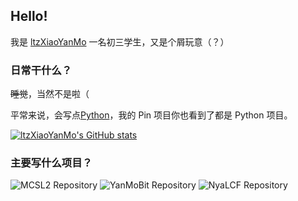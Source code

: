 ## Hello!
我是 [ltzXiaoYanMo](https://github.com/ltzXiaoYanMo) 一名初三学生，又是个屑玩意（？）
### 日常干什么？

~~睡觉~~，当然不是啦（

平常来说，会写点[Python](https://python.org)，我的 Pin 项目你也看到了都是 Python 项目。

[![ltzXiaoYanMo's GitHub stats](https://github-readme-stats.vercel.app/api?username=ltzXiaoYanMo)](https://github.com/anuraghazra/github-readme-stats)

### 主要写什么项目？
![MCSL2 Repository](https://github-readme-stats.vercel.app/api/pin/?username=MCSLTeam&repo=MCSL2)
![YanMoBit Repository](https://github-readme-stats.vercel.app/api/pin/?username=ltzXiaoYanMo&repo=YanMoBit)
![NyaLCF Repository](https://github-readme-stats.vercel.app/api/pin/?username=Muska_Ami&repo=NyaLCF)
